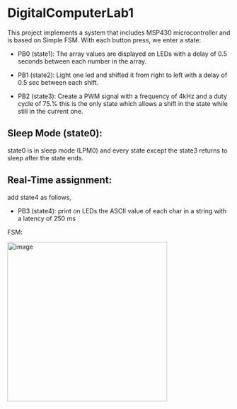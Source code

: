 # DigitalComputerLab1

This project implements a system that includes MSP430 microcontroller and is based on Simple FSM.
With each button press, we enter a state:

- PB0 (state1):
 	 The array values are displayed on LEDs with a delay of 0.5 seconds between each number in the array.

- PB1 (state2):
  	Light one led and shifted it from right to left with a delay of 0.5 sec between each shift.

- PB2 (state3):
        Create a PWM signal with a frequency of 4kHz and a duty cycle of 75.%
        this is the only state which allows a shift in the state while still in the current one.

## Sleep Mode (state0):
state0 is in sleep mode (LPM0) and every state except the state3 returns to sleep after the state ends.

## Real-Time assignment: 
add state4 as follows,

- PB3 (state4):
	print on LEDs the ASCII value of each char in a string with a latency of 250 ms


	
FSM:

<img width="361" alt="image" src="https://github.com/Orisadek/DigitalComputerLab1/assets/43981934/d3ceb60b-15a5-4d10-8bdf-be536c73fcaf">


